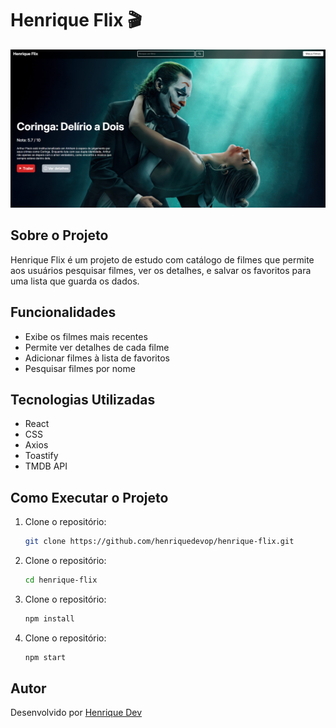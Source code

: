 # Henrique Flix 🎬

![preview do projeto](/src/images/preview-henriqueflix.png)

## Sobre o Projeto
Henrique Flix é um projeto de estudo com catálogo de filmes que permite aos usuários pesquisar filmes, ver os detalhes, e salvar os favoritos para uma lista que guarda os dados.

## Funcionalidades 
- Exibe os filmes mais recentes 
- Permite ver detalhes de cada filme
- Adicionar filmes à lista de favoritos
- Pesquisar filmes por nome

## Tecnologias Utilizadas
- React
- CSS
- Axios
- Toastify
- TMDB API

## Como Executar o Projeto
1. Clone o repositório:
   ```bash
   git clone https://github.com/henriquedevop/henrique-flix.git
   ```
1. Clone o repositório:
   ```bash
   cd henrique-flix
   ```
3. Clone o repositório:
   ```bash
   npm install
   ```
4. Clone o repositório:
   ```bash
   npm start
   ```
## Autor
Desenvolvido por [Henrique Dev](https://github.com/henriquedevop)
